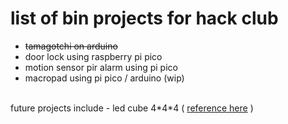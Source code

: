 # list of bin projects for hack club

- <s>tamagotchi on arduino</s> <br>
- door lock using raspberry pi pico <br>
- motion sensor pir alarm using pi pico <br>
- macropad using pi pico / arduino (wip) <br>
<br>
future projects include - led cube 4*4*4 ( <a href="https://oshwlab.com/OzoNeTT/new-project">reference here</a> )
